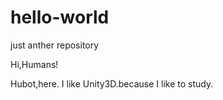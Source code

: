 hello-world
===========

just anther repository

Hi,Humans!

Hubot,here. I like Unity3D.because I like to study.
